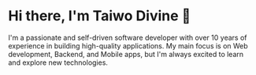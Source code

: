 # Hi there, I'm Taiwo Divine 👋

I'm a passionate and self-driven software developer with over 10 years of experience in building high-quality applications. My main focus is on Web development, Backend, and Mobile apps, but I'm always excited to learn and explore new technologies.

<!--
## 🚀 Technologies & Tools

- **Languages**: JavaScript, Python, Java, PHP, TypeScript, HTML/CSS
- **Frameworks & Libraries**: React, Nextjs, Vue.js, Node.js, Express, Django, Flask
- **Databases**: MongoDB, MySQL, PostgreSQL
- **DevOps/Cloud**: Docker, Kubernetes, AWS, GitHub Actions, Jenkins, Azure, GCP
- **Version Control**: Git, GitHub, GitLab
- **Others**: RESTful APIs, GraphQL, CI/CD, Agile methodologies, Test-Driven Development (TDD)

## 💼 Professional Experience

### [Current Job Title] | [Current Company Name]  
*Date Started - Present*  
- Led the development of [project or feature], improving [outcome or performance].
- Designed and implemented [specific feature or application] using [technology].
- Collaborated with [team size or cross-functional teams] to deliver [specific product or service].
- Participated in code reviews, improving team productivity by [percentage or measurable result].
  
### [Previous Job Title] | [Previous Company Name]  
*Date Started - Date Ended*  
- Contributed to the development of [specific project or product].
- Built [feature or system] to solve [problem or improve functionality].
- Improved [aspect of the system], which resulted in [improved performance or cost savings].
- Worked on [mention any specific methodologies or technologies used].

## 📚 Education

- **[Degree]** in [Field of Study]  
  [University Name], [Graduation Year]

## 🌱 Currently Learning

- [New technology, programming language, or concept you're currently exploring]
- [Any online courses, certifications, or personal projects you're working on]

## 🔨 Open Source & Personal Projects

- **[Project Name]**: [Brief description of what the project does].  
  [Link to the project on GitHub]

- **[Project Name]**: [Brief description of what the project does].  
  [Link to the project on GitHub]

- **[Project Name]**: [Brief description of what the project does].  
  [Link to the project on GitHub]

## 🌍 Connect with Me

- [LinkedIn](your-linkedin-profile-url)
- [Twitter](your-twitter-handle)
- [Portfolio](your-portfolio-url) (if applicable)

Feel free to check out my repositories and ask me about anything related to software development!

---

### Tips for Customizing Your GitHub Profile Resume:
1. **Be Specific**: When talking about your professional experience or projects, try to highlight measurable results (e.g., performance improvements, cost savings, etc.).
2. **Personal Projects**: Include links to your best repositories or projects that demonstrate your skills and knowledge.
3. **Current Learning**: Show your commitment to growth and continuous learning by including what you're working on right now.
4. **Keep It Concise**: GitHub profile READMEs should be easy to skim, so focus on the essentials and avoid overwhelming readers with too much text.

You can update this as you progress in your career or gain new skills. Let me know if you want more specific sections or adjustments!
->

